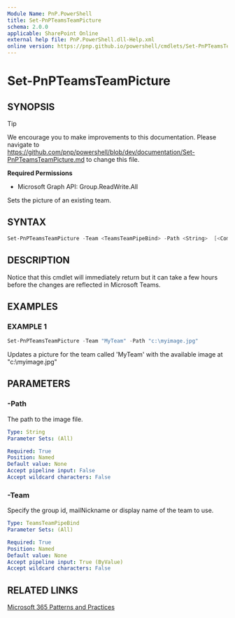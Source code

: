 ```yaml
---
Module Name: PnP.PowerShell
title: Set-PnPTeamsTeamPicture
schema: 2.0.0
applicable: SharePoint Online
external help file: PnP.PowerShell.dll-Help.xml
online version: https://pnp.github.io/powershell/cmdlets/Set-PnPTeamsTeamPicture.html
---
```

 
# Set-PnPTeamsTeamPicture

## SYNOPSIS

> [!TIP]
> We encourage you to make improvements to this documentation. Please navigate to https://github.com/pnp/powershell/blob/dev/documentation/Set-PnPTeamsTeamPicture.md to change this file.


**Required Permissions**

  * Microsoft Graph API: Group.ReadWrite.All

Sets the picture of an existing team.

## SYNTAX

```powershell
Set-PnPTeamsTeamPicture -Team <TeamsTeamPipeBind> -Path <String>  [<CommonParameters>]
```

## DESCRIPTION
Notice that this cmdlet will immediately return but it can take a few hours before the changes are reflected in Microsoft Teams.

## EXAMPLES

### EXAMPLE 1
```powershell
Set-PnPTeamsTeamPicture -Team "MyTeam" -Path "c:\myimage.jpg"
```
Updates a picture for the team called 'MyTeam' with the available image at "c:\myimage.jpg"

## PARAMETERS

### -Path
The path to the image file.

```yaml
Type: String
Parameter Sets: (All)

Required: True
Position: Named
Default value: None
Accept pipeline input: False
Accept wildcard characters: False
```

### -Team
Specify the group id, mailNickname or display name of the team to use.

```yaml
Type: TeamsTeamPipeBind
Parameter Sets: (All)

Required: True
Position: Named
Default value: None
Accept pipeline input: True (ByValue)
Accept wildcard characters: False
```

## RELATED LINKS

[Microsoft 365 Patterns and Practices](https://aka.ms/m365pnp)
